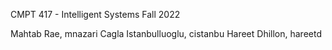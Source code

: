CMPT 417 - Intelligent Systems 
Fall 2022 

Mahtab Rae, mnazari
Cagla Istanbulluoglu, cistanbu
Hareet Dhillon, hareetd

